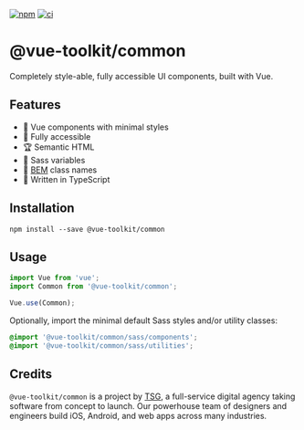 [![npm](https://img.shields.io/npm/v/@vue-toolkit/common)](https://www.npmjs.com/package/@vue-toolkit/common)
[![ci](https://github.com/thesmythgroup/vue-toolkit/workflows/ci/badge.svg)](https://github.com/thesmythgroup/vue-toolkit/actions)

# @vue-toolkit/common

Completely style-able, fully accessible UI components, built with Vue.

## Features

- 🚀 Vue components with minimal styles
- 🎉 Fully accessible
- 🏆 Semantic HTML
- 🎨 Sass variables
- 📂 [BEM](http://getbem.com/) class names
- 💪 Written in TypeScript

## Installation

```
npm install --save @vue-toolkit/common
```

## Usage

```ts
import Vue from 'vue';
import Common from '@vue-toolkit/common';

Vue.use(Common);
```

Optionally, import the minimal default Sass styles and/or utility classes:

```scss
@import '@vue-toolkit/common/sass/components';
@import '@vue-toolkit/common/sass/utilities';
```

## Credits

`@vue-toolkit/common` is a project by [TSG](https://thesmythgroup.com/), a full-service digital agency taking software from concept to launch.
Our powerhouse team of designers and engineers build iOS, Android, and web apps across many industries.
